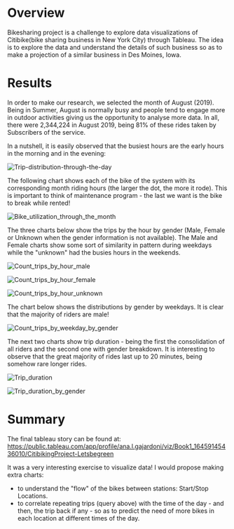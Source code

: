 # Overview
Bikesharing project is a challenge to explore data visualizations of Citibike(bike sharing business in New York City) through Tableau. The idea is to explore the data and understand the details of such business so as to make a projection of a similar business in Des Moines, Iowa.

# Results
In order to make our research, we selected the month of August (2019). Being in Summer, August is normally busy and people tend to engage more in outdoor activities giving us the opportunity to analyse more data. In all, there were 2,344,224 in August 2019, being 81% of these rides taken by Subscribers of the service.

In a nutshell, it is easily observed that the busiest hours are the early hours in the morning and in the evening:

![Trip-distribution-through-the-day](Trip-distribution-through-the-day.jpg)

The following chart shows each of the bike of the system with its corresponding month riding hours (the larger the dot, the more it rode). This is important to think of maintenance program - the last we want is the bike to break while rented!

![Bike_utilization_through_the_month](Bike_utilization_through_the_month.jpg)

The three charts below show the trips by the hour by gender (Male, Female or Unknown when the gender information is not available). The Male and Female charts show some sort of similarity in pattern during weekdays while the "unknown" had the busies hours in the weekends.

![Count_trips_by_hour_male](Count_trips_by_hour_male.jpg)

![Count_trips_by_hour_female](Count_trips_by_hour_female.jpg)

![Count_trips_by_hour_unknown](Count_trips_by_hour_unknown.jpg)

The chart below shows the distributions by gender by weekdays. It is clear that the majority of riders are male!

![Count_trips_by_weekday_by_gender](Count_trips_by_weekday_by_gender.jpg)

The next two charts show trip duration - being the first the consolidation of all riders and the second one with gender breakdown. It is interesting to observe that the great majority of rides last up to 20 minutes, being somehow rare longer rides.

![Trip_duration](Trip_duration.jpg)

![Trip_duration_by_gender](Trip_duration_by_gender.jpg)



# Summary
The final tableau story can be found at: https://public.tableau.com/app/profile/ana.l.gajardoni/viz/Book1_16459145436010/CitibikingProject-Letsbegreen

It was a very interesting exercise to visualize data! I would propose making extra charts:
- to understand the "flow" of the bikes between stations: Start/Stop Locations.
- to correlate repeating trips (query above) with the time of the day - and then, the trip back if any - so as to predict the need of more bikes in each location at different times of the day.
